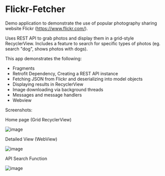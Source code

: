 # Flickr-Fetcher

Demo application to demonstrate the use of popular photography sharing website Flickr (https://www.flickr.com/). 

Uses REST API to grab photos and display them in a grid-style RecyclerView.
Includes a feature to search for specific types of photos (eg. search "dog", shows photos with dogs).

This app demonstrates the following:
- Fragments
- Retrofit Dependency, Creating a REST API instance
- Fetching JSON from Flickr and deserializing into model objects
- Displaying results in RecyclerView
- Image downloading via background threads
- Messages and message handlers
- Webview

Screenshots:

Home page (Grid RecyclerView)

![image](https://user-images.githubusercontent.com/41808114/138782053-32cebdcd-4aa5-4c6e-a35b-1de42cc1a56d.png)

Detailed View (WebView)

![image](https://user-images.githubusercontent.com/41808114/138782131-7a1794c3-3cdd-491b-912a-31a6e1d4404e.png)

API Search Function 

![image](https://user-images.githubusercontent.com/41808114/138782166-b637efd0-c029-4ce2-9a30-9313cb73f45d.png)
